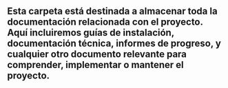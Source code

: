 ## Esta carpeta está destinada a almacenar toda la documentación relacionada con el proyecto. Aquí incluiremos guías de instalación, documentación técnica, informes de progreso, y cualquier otro documento relevante para comprender, implementar o mantener el proyecto.

